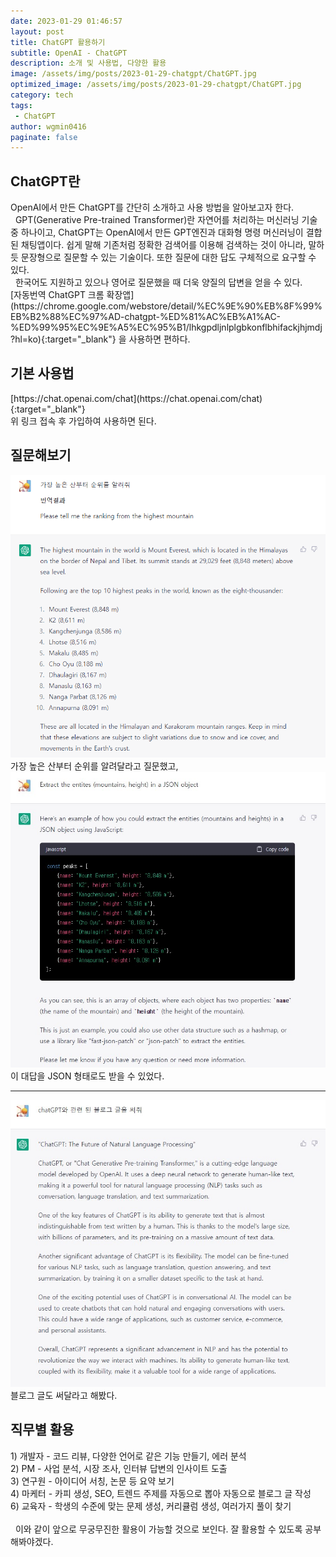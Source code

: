 ```yaml
---
date: 2023-01-29 01:46:57
layout: post
title: ChatGPT 활용하기
subtitle: OpenAI - ChatGPT
description: 소개 및 사용법, 다양한 활용
image: /assets/img/posts/2023-01-29-chatgpt/ChatGPT.jpg
optimized_image: /assets/img/posts/2023-01-29-chatgpt/ChatGPT.jpg
category: tech
tags:
 - ChatGPT
author: wgmin0416
paginate: false
---
```

<h2>ChatGPT란</h2>
OpenAI에서 만든 ChatGPT를 간단히 소개하고 사용 방법을 알아보고자 한다.<br/>
&nbsp;&nbsp;GPT(Generative Pre-trained Transformer)란 자연어를 처리하는 머신러닝 기술 중 하나이고,
ChatGPT는 OpenAI에서 만든 GPT엔진과 대화형 명령 머신러닝이 결합 된 채팅앱이다.
쉽게 말해 기존처럼 정확한 검색어를 이용해 검색하는 것이 아니라, 말하듯 문장형으로 질문할 수 있는 기술이다.
또한 질문에 대한 답도 구체적으로 요구할 수 있다. <br/>
&nbsp;&nbsp;한국어도 지원하고 있으나 영어로 질문했을 때 더욱 양질의 답변을 얻을 수 있다.<br/>
[자동번역 ChatGPT 크롬 확장앱](https://chrome.google.com/webstore/detail/%EC%9E%90%EB%8F%99%EB%B2%88%EC%97%AD-chatgpt-%ED%81%AC%EB%A1%AC-%ED%99%95%EC%9E%A5%EC%95%B1/lhkgpdljnlplgbkonflbhifackjhjmdj?hl=ko){:target="_blank"}
을 사용하면 편하다. <br/>

<h2>기본 사용법</h2>
[https://chat.openai.com/chat](https://chat.openai.com/chat){:target="_blank"} <br/>
위 링크 접속 후 가입하여 사용하면 된다.

<h2>질문해보기</h2>

<img src="/assets/img/posts/2023-01-29-chatgpt/ChatGPT_1.jpg"/>
가장 높은 산부터 순위를 알려달라고 질문했고,

<img src="/assets/img/posts/2023-01-29-chatgpt/ChatGPT_2.jpg"/>
 이 대답을 JSON 형태로도 받을 수 있었다.<br/>

<hr/>

<img src="/assets/img/posts/2023-01-29-chatgpt/ChatGPT_3.jpg"/>
블로그 글도 써달라고 해봤다.

<h2>직무별 활용</h2>
1) 개발자 - 코드 리뷰, 다양한 언어로 같은 기능 만들기, 에러 분석<br/>
2) PM - 사업 분석, 시장 조사, 인터뷰 답변의 인사이트 도출<br/>
3) 연구원 - 아이디어 서칭, 논문 등 요약 보기<br/>
4) 마케터 - 카피 생성, SEO, 트렌드 주제를 자동으로 뽑아 자동으로 블로그 글 작성<br/>
6) 교육자 - 학생의 수준에 맞는 문제 생성, 커리큘럼 생성, 여러가지 풀이 찾기<br/>
<br/>
&nbsp;&nbsp;이와 같이 앞으로 무궁무진한 활용이 가능할 것으로 보인다. 잘 활용할 수 있도록 공부해봐야겠다.
